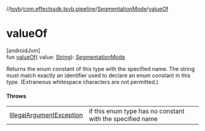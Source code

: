 //[tsvb](../../../index.md)/[com.effectssdk.tsvb.pipeline](../index.md)/[SegmentationMode](index.md)/[valueOf](value-of.md)

# valueOf

[androidJvm]\
fun [valueOf](value-of.md)(
value: [String](https://kotlinlang.org/api/latest/jvm/stdlib/kotlin/-string/index.html)): [SegmentationMode](index.md)

Returns the enum constant of this type with the specified name. The string must match exactly an identifier used to declare an enum constant
in this type. (Extraneous whitespace characters are not permitted.)

#### Throws

|                                                                                                                        |                                                           |
|------------------------------------------------------------------------------------------------------------------------|-----------------------------------------------------------|
| [IllegalArgumentException](https://kotlinlang.org/api/latest/jvm/stdlib/kotlin/-illegal-argument-exception/index.html) | if this enum type has no constant with the specified name |
